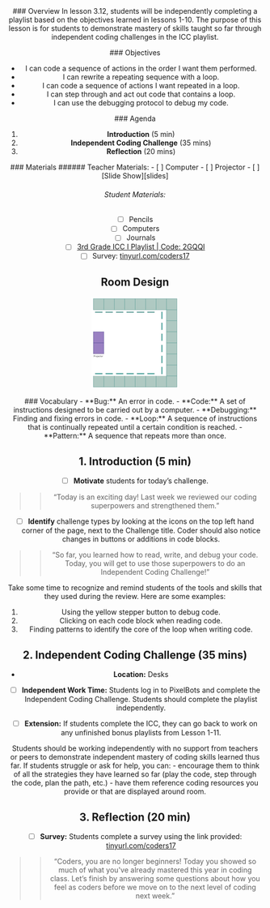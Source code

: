 <header class='header' title='Independent Coding Challenge' subtitle='Lesson 3.12'/>

<notable>
<iconp src='/icons/activity.png'>### Overview</iconp>
In lesson 3.12, students will be independently completing a playlist based on the objectives learned in lessons 1-10. The purpose of this lesson is for students to demonstrate mastery of skills taught so far through independent coding challenges in the ICC playlist.

<iconp src='/icons/objectives.png'>### Objectives</iconp>
- I can code a sequence of actions in the order I want them performed.
- I can rewrite a repeating sequence with a loop.
- I can code a sequence of actions I want repeated in a loop.
- I can step through and act out code that contains a loop.
- I can use the debugging protocol to debug my code.

<iconp src='/icons/agenda.png'>### Agenda</iconp>
1. **Introduction** (5 min)
1. **Independent Coding Challenge** (35 mins)
1. **Reflection** (20 mins)

<note>
<iconp src='/icons/materials.png'>### Materials</iconp>
###### Teacher Materials:
- [ ] Computer
- [ ] Projector
- [ ] [Slide Show][slides]

###### Student Materials:
- [ ] Pencils
- [ ] Computers
- [ ] Journals
- [ ] [3rd Grade ICC I Playlist | Code: 2GQQI][playlist]
- [ ] Survey: [tinyurl.com/coders17][survey]
</note>

## Room Design
![room](/images/layout-online.png)

<note>
<iconp src='/icons/vocab.png'>### Vocabulary</iconp>
- **Bug:** An error in code.
- **Code:** A set of instructions designed to be carried out by a computer.
- **Debugging:** Finding and fixing errors in code.
- **Loop:** A sequence of instructions that is continually repeated until a certain condition is reached.
- **Pattern:** A sequence that repeats more than once.
</note>

<pagebreak/>

## 1. Introduction (5 min)
- [ ] **Motivate** students for today’s challenge.
>>“Today is an exciting day! Last week we reviewed our coding superpowers and strengthened them.”

- [ ] **Identify** challenge types by looking at the icons on the top left hand corner of the page, next to the Challenge title. Coder should also notice changes in buttons or additions in code blocks.
>>“So far, you learned how to read, write, and debug your code. Today, you will get to use those superpowers to do an Independent Coding Challenge!”

<note type='tip'>
Take some time to recognize and remind students of the tools and skills that they used during the review. Here are some examples:

1. Using the yellow stepper button to debug code.
2. Clicking on each code block when reading code.
3. Finding patterns to identify the core of the loop when writing code.
</note>

## 2. Independent Coding Challenge (35 mins)
- **Location:** Desks

- [ ] **Independent Work Time:** Students log in to PixelBots and complete the Independent Coding Challenge. Students should complete the playlist independently.

- [ ] **Extension:** If students complete the ICC, they can go back to work on any unfinished bonus playlists from Lesson 1-11.

<note type='tip'>
Students should be working independently with no support from teachers or peers to demonstrate independent mastery of coding skills learned thus far.  If students struggle or ask for help, you can:
- encourage them to think of all the strategies they have learned so far (play the code, step through the code, plan the path, etc.)
- have them reference coding resources you provide or that are displayed around room.
</note>

## 3. Reflection (20 min)

- [ ] **Survey:** Students complete a survey using the link provided: [tinyurl.com/coders17][survey]
>>“Coders, you are no longer beginners! Today you showed so much of what you've already mastered this year in coding class. Let’s finish by answering some questions about how you feel as coders before we move on to the next level of coding next week.”

</notable>

[slides]: https://docs.google.com/presentation/d/1JIYyjwW6QYnnEbkgcM8Kye770D_Bby6MBWFK1P67LL0/edit?usp=sharing
[playlist]: http://www.pixelbots.io/2GQQI
[survey]: http://tinyurl.com/coders17
